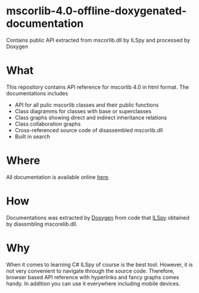 # mscorlib-4.0-offline-doxygenated-documentation
Contains public API extracted from mscorlib.dll by ILSpy and processed by Doxygen

# What 

This repository contains API reference for mscorlib 4.0 in html format. The documentations includes

 * API for all pulic mscorlib classes and their public functions
 * Class diagramms for classes with base or superclasses
 * Class graphs showing direct and indirect inheritance relations
 * Class collaboration graphs
 * Cross-referenced source code of disassembled mscorlib.dll
 * Built in search 
 
# Where

All documentation is available online [here](https://itismynamenow.github.io/mscorlib-4.0-offline-doxygenated-documentation/html/annotated.html).

# How

Documentations was extracted by [Doxygen](http://www.doxygen.nl/) from code that [ILSpy](https://github.com/icsharpcode/ILSpy) obtained by diassmbling mscorelib.dll. 

# Why

When it comes to learning C# ILSpy of course is the best tool. However, it is not very convenient to navigate through the source code. Therefore, browser based API reference with hyperlinks and fancy graphs comes handy. In addition you can use it everywhere including mobile devices.

